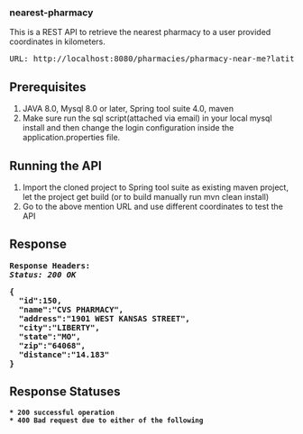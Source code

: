 ### nearest-pharmacy
This is a REST API to retrieve the nearest pharmacy to a user provided coordinates in kilometers.

<pre>
URL: http://localhost:8080/pharmacies/pharmacy-near-me?latitude=39.129845&longitude=-94.523424
</pre>

## Prerequisites
1. JAVA 8.0, Mysql 8.0 or later, Spring tool suite 4.0, maven
2. Make sure run the sql script(attached via email) in your local mysql install and then change the login configuration inside the application.properties file.

## Running the API
1. Import the cloned project to Spring tool suite as existing maven project, let the project get build (or to build manually run mvn clean install)
2. Go to the above mention URL and use different coordinates to test the API

## Response

<pre>
<b>Response Headers:<b>
<i>Status: 200 OK</i>
</pre> 

<pre>
{
  "id":150,
  "name":"CVS PHARMACY",
  "address":"1901 WEST KANSAS STREET",
  "city":"LIBERTY",
  "state":"MO",
  "zip":"64068",
  "distance":"14.183"
}
</pre>


## Response Statuses
    * 200 successful operation
    * 400 Bad request due to either of the following